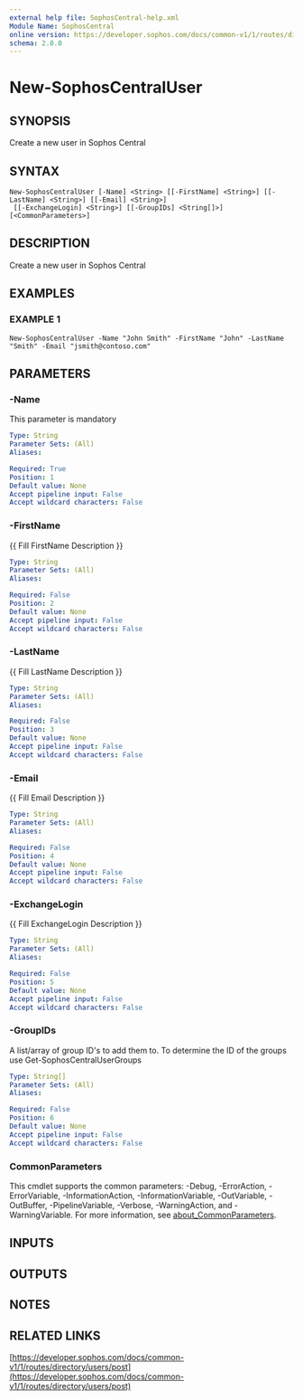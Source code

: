 ```yaml
---
external help file: SophosCentral-help.xml
Module Name: SophosCentral
online version: https://developer.sophos.com/docs/common-v1/1/routes/directory/users/post
schema: 2.0.0
---
```


# New-SophosCentralUser

## SYNOPSIS
Create a new user in Sophos Central

## SYNTAX

```
New-SophosCentralUser [-Name] <String> [[-FirstName] <String>] [[-LastName] <String>] [[-Email] <String>]
 [[-ExchangeLogin] <String>] [[-GroupIDs] <String[]>] [<CommonParameters>]
```

## DESCRIPTION
Create a new user in Sophos Central

## EXAMPLES

### EXAMPLE 1
```
New-SophosCentralUser -Name "John Smith" -FirstName "John" -LastName "Smith" -Email "jsmith@contoso.com"
```

## PARAMETERS

### -Name
This parameter is mandatory

```yaml
Type: String
Parameter Sets: (All)
Aliases:

Required: True
Position: 1
Default value: None
Accept pipeline input: False
Accept wildcard characters: False
```

### -FirstName
{{ Fill FirstName Description }}

```yaml
Type: String
Parameter Sets: (All)
Aliases:

Required: False
Position: 2
Default value: None
Accept pipeline input: False
Accept wildcard characters: False
```

### -LastName
{{ Fill LastName Description }}

```yaml
Type: String
Parameter Sets: (All)
Aliases:

Required: False
Position: 3
Default value: None
Accept pipeline input: False
Accept wildcard characters: False
```

### -Email
{{ Fill Email Description }}

```yaml
Type: String
Parameter Sets: (All)
Aliases:

Required: False
Position: 4
Default value: None
Accept pipeline input: False
Accept wildcard characters: False
```

### -ExchangeLogin
{{ Fill ExchangeLogin Description }}

```yaml
Type: String
Parameter Sets: (All)
Aliases:

Required: False
Position: 5
Default value: None
Accept pipeline input: False
Accept wildcard characters: False
```

### -GroupIDs
A list/array of group ID's to add them to.
To determine the ID of the groups use Get-SophosCentralUserGroups

```yaml
Type: String[]
Parameter Sets: (All)
Aliases:

Required: False
Position: 6
Default value: None
Accept pipeline input: False
Accept wildcard characters: False
```

### CommonParameters
This cmdlet supports the common parameters: -Debug, -ErrorAction, -ErrorVariable, -InformationAction, -InformationVariable, -OutVariable, -OutBuffer, -PipelineVariable, -Verbose, -WarningAction, and -WarningVariable. For more information, see [about_CommonParameters](http://go.microsoft.com/fwlink/?LinkID=113216).

## INPUTS

## OUTPUTS

## NOTES

## RELATED LINKS

[https://developer.sophos.com/docs/common-v1/1/routes/directory/users/post](https://developer.sophos.com/docs/common-v1/1/routes/directory/users/post)

